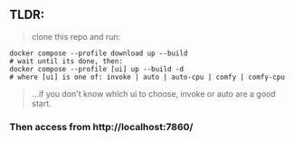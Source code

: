 ## TLDR:

> clone this repo and run:

```shell
docker compose --profile download up --build
# wait until its done, then:
docker compose --profile [ui] up --build -d
# where [ui] is one of: invoke | auto | auto-cpu | comfy | comfy-cpu
```

> ...if you don't know which ui to choose, invoke or auto are a good start.

### Then access from http://localhost:7860/
